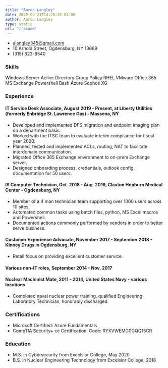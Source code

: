 ```yaml
---
title: "Aaron Langley"
date: 2020-09-21T14:25:24-04:00
author: Aaron Langley
type: static
url: "/resume"
---
```

- alangley345@gmail.com   
- 10 Arnold Street, Ogdensburg, NY 13669  
- (315) 323-8540

### Skills

Windows Server
Active Directory
Group Policy
RHEL
VMware
Office 365
MS Exchange
Powershell
Bash
Azure
Sophos XG

### Experience

#### IT Service Desk Associate, August 2019 - Present, at Liberty Utilities (formerly  Enbridge St. Lawrence Gas) - Massena, NY

- Developed and implemented DFS migration and endpoint imaging plan on a department basis.
- Worked with the ITSC team to evaluate interim compliance for fiscal year 2020.
- Planned, tested and implemented ACLs, routing, NAT to facilitate interdomain communication.
- Migrated Office 365 Exchange environment to on-prem Exchange server.
- Designed onboarding process, credentials, outlook config, documentation for 50 users.

#### IS Computer Technician, Oct. 2018 - Aug. 2019, Claxton Hepburn Medical Center - Ogdensburg, NY

- Member of a 4 man technician team supporting over 1000 users across 10 sites.
- Automated common tasks using batch files, python, MS Excel macros and Powershell.
- Documented actions commonly performed by vendors in order to better serve business.

#### Customer Experience Advocate, November 2017 - September 2018 - Kinney Drugs in Ogdensburg, NY

- Retail focus on providing excellent customer service.

#### Various non-IT roles, September 2014 - Nov. 2017

#### Nuclear Machinist Mate, 2011 - 2014, United States Navy - various locations

- Completed naval nuclear power training, qualified Engineering Laboratory Technician, honorably discharged.

### Certifications

- Microsoft Certified: Azure Fundamentals
- CompTIA Security+ ce Certification. Code: RYXVWEMG0GQQ15CR

### Education

- M.S. in Cybersecurity from Excelsior College, May 2020
- B.S. in Nuclear Engineering Technology from Excelsior College, 2018
